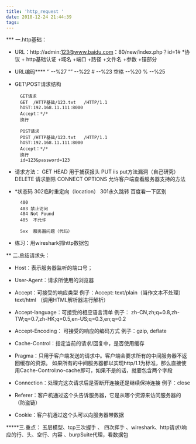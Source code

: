 ```yaml
---
title: 'http_request '
date: 2018-12-24 21:44:39
tags:
---
```

*** 一.http基础：
* URL：http://admin:123@www.baidu.com：80/new/index.php？id=1#
	*协议  + http基础认证  +域名 	+端口  +路径  +文件名  +参数  +锚部分

* URL编码****
        ‘’	--%27
        “”	--%22
        #	--%23
        空格	--%20
        %	--%25

* GET\POST请求结构

        GET请求
        GET  /HTTP基础/123.txt   /HTTP/1.1
        hOST:192.168.11.111:8000
        Accept：*/*
        换行

        POST请求
        POST /HTTP基础/123.txt   /HTTP/1.1
        hOST:192.168.11.111:8000
        Accept：*/*
        换行
        id=123&password=123

* 请求方法：
        GET
        HEAD  用于捕获报头
        PUT		iis put方法漏洞（自己研究）
        DELETE	请求删除
        CONNECT
        OPTIONS	允许客户端查看服务器支持的方法

* *状态码   302临时重定向（location）
        301永久跳转		百度看一下区别
        
        400
        403 禁止访问
        404	Not Found
        405  不允许
        
        5xx  服务器问题（代码）

* 练习：用wireshark抓http数据包

** 二.总结请求头：
* Host：表示服务器监听的端口号；

* User-Agent：请求所使用的浏览器

* Accept：可接受的响应类型 	例子：Accept: text/plain（当作文本不处理）     text/html （调用HTML解析器进行解析）

* Accept-language：可接受的相应语言清单 例子：
zh-CN,zh;q=0.8,zh-TW;q=0.7,zh-HK;q=0.5,en-US;q=0.3,en;q=0.2

* Accept-Encoding：	可接受的响应的编码方式	例子：gzip, deflate

* Cache-Control：指定当前的请求/回复中，是否使用缓存

* Pragma：只用于客户端发送的请求中。客户端会要求所有的中间服务器不返回缓存的资源。
如果所有的中间服务器都以实现http/1.1为标准，那么直接使用Cache-Control:no-cache即可，如果不是的话，就要包含两个字段

* Connection：处理完这次请求后是否断开连接还是继续保持连接	例子：close

* Referer：客户机通过这个头告诉服务器，它是从哪个资源来访问服务器的（防盗链）

* Cookie：客户机通过这个头可以向服务器带数据


*****三.重点：  五层模型、tcp三次握手 、 四次挥手 、wireshark、http请求\响应的行、头、空行、内容 、burpSuite代理，看数据包	


